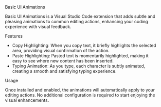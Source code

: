 Basic UI Animations

Basic UI Animations is a Visual Studio Code extension that adds subtle and pleasing animations to common editing actions, enhancing your coding experience with visual feedback.

Features

- Copy Highlighting: When you copy text, it briefly highlights the selected area, providing visual confirmation of the action.
- Paste Highlighting: Pasted text is momentarily highlighted, making it easy to see where new content has been inserted.
- Typing Animation: As you type, each character is subtly animated, creating a smooth and satisfying typing experience.

Usage

Once installed and enabled, the animations will automatically apply to your editing actions. No additional configuration is required to start enjoying the visual enhancements.
